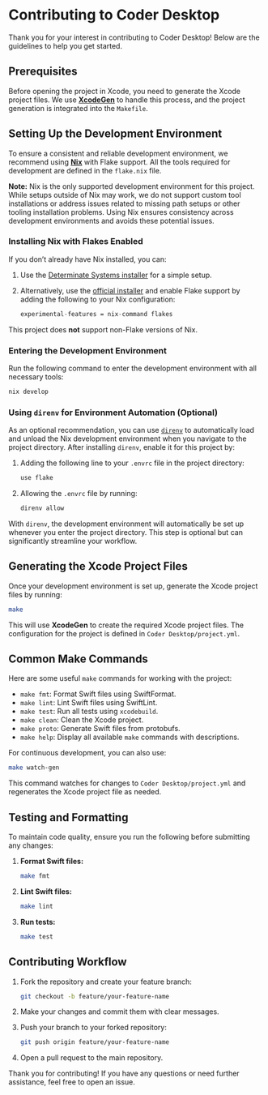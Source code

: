 # Contributing to Coder Desktop

Thank you for your interest in contributing to Coder Desktop! Below are the
guidelines to help you get started.

## Prerequisites

Before opening the project in Xcode, you need to generate the Xcode project files.
We use [**XcodeGen**](https://github.com/yonaskolb/XcodeGen) to handle this
process, and the project generation is integrated into the `Makefile`.

## Setting Up the Development Environment

To ensure a consistent and reliable development environment, we recommend using
[**Nix**](https://nix.dev/) with Flake support. All the tools required for
development are defined in the `flake.nix` file.

**Note:** Nix is the only supported development environment for this project.
While setups outside of Nix may work, we do not support custom tool installations
or address issues related to missing path setups or other tooling installation
problems. Using Nix ensures consistency across development environments and avoids
these potential issues.

### Installing Nix with Flakes Enabled

If you don’t already have Nix installed, you can:

1. Use the [Determinate Systems installer](https://nixinstaller.com/) for a
   simple setup.
2. Alternatively, use the [official installer](https://nixos.org/download.html)
   and enable Flake support by adding the following to your Nix configuration:

   ```nix
   experimental-features = nix-command flakes
   ```

This project does **not** support non-Flake versions of Nix.

### Entering the Development Environment

Run the following command to enter the development environment with all necessary
tools:

```bash
nix develop
```

### Using `direnv` for Environment Automation (Optional)

As an optional recommendation, you can use [`direnv`](https://direnv.net/) to
automatically load and unload the Nix development environment when you navigate
to the project directory. After installing `direnv`, enable it for this project by:

1. Adding the following line to your `.envrc` file in the project directory:

   ```bash
   use flake
   ```

2. Allowing the `.envrc` file by running:

   ```bash
   direnv allow
   ```

With `direnv`, the development environment will automatically be set up whenever
you enter the project directory. This step is optional but can significantly
streamline your workflow.

## Generating the Xcode Project Files

Once your development environment is set up, generate the Xcode project files by
running:

```bash
make
```

This will use **XcodeGen** to create the required Xcode project files.
The configuration for the project is defined in `Coder Desktop/project.yml`.

## Common Make Commands

Here are some useful `make` commands for working with the project:

- `make fmt`: Format Swift files using SwiftFormat.
- `make lint`: Lint Swift files using SwiftLint.
- `make test`: Run all tests using `xcodebuild`.
- `make clean`: Clean the Xcode project.
- `make proto`: Generate Swift files from protobufs.
- `make help`: Display all available `make` commands with descriptions.

For continuous development, you can also use:

```bash
make watch-gen
```

This command watches for changes to `Coder Desktop/project.yml` and regenerates
the Xcode project file as needed.

## Testing and Formatting

To maintain code quality, ensure you run the following before submitting any changes:

1. **Format Swift files:**

   ```bash
   make fmt
   ```

2. **Lint Swift files:**

   ```bash
   make lint
   ```

3. **Run tests:**

   ```bash
   make test
   ```

## Contributing Workflow

1. Fork the repository and create your feature branch:

   ```bash
   git checkout -b feature/your-feature-name
   ```

2. Make your changes and commit them with clear messages.
3. Push your branch to your forked repository:

   ```bash
   git push origin feature/your-feature-name
   ```

4. Open a pull request to the main repository.

Thank you for contributing! If you have any questions or need further assistance,
feel free to open an issue.
